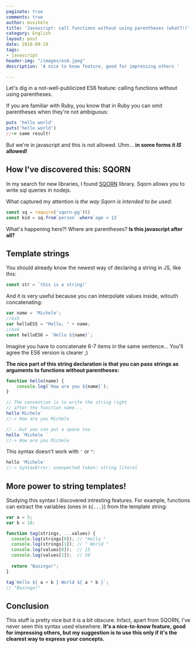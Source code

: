```yaml
---
paginate: true
comments: true
author: musikele
title: 'Javascript: call functions without using parentheses (what?!)'
category: English
layout: post
date: 2018-09-19
tags:
- javascript
header-img: "/images/es6.jpeg"
description: 'A nice to know feature, good for impressing others '

---
```

Let's dig in a not-well-publicized ES6 feature: calling functions without using parentheses.

If you are familiar with Ruby, you know that in Ruby you can omit parentheses when they're not ambiguous:

```ruby
puts 'hello world' 
puts('hello world') 
//-> same result!
```

But we're in javascript and this is not allowed. Uhm... **in some forms it _IS_ allowed!**

## How I've discovered this: SQORN

In my search for new libraries, I found [SQORN](https://sqorn.org/) library. Sqorn allows you to write sql queries in nodejs.

What captured my attention is _the way Sqorn is intended to be used_:

```javascript
const sq = require('sqorn-pg')()
const kid = sq.from`person`.where`age < 13` 
```

What's happening here?! Where are parentheses? **Is this javascript after all?**

## Template strings

You should already know the newest way of declaring a string in JS, like this:

```javascript
const str = `this is a string!`
```

And it is very useful because you can interpolate values inside, witouth concatenating:

```javascript
var name = 'Michele';
//es5
var helloES5 = "Hello, " + name;
//es6 
const helloES6 = `Hello ${name}`;
```

Imagine you have to concatenate 6-7 items in the same sentence... You'll agree the ES6 version is clearer ;)

**The nice part of this string declaration is that you can pass strings as arguments to functions without parentheses:**

```javascript
function hello(name) {
	console.log(`How are you ${name}`);
}

// The convention is to write the string right 
// after the function name...
hello`Michele` 
//-> How are you Michele 

//...but you can put a space too 
hello `Michele `
//-> How are you Michele
```

This syntax doesn't work with `'` or `"`:

```javascript
hello 'Michele'
//-> SyntaxError: unexpected token: string literal
```

## More power to string templates!

Studying this syntax I discovered intresting features. For example, functions can extract the variables (ones in `${...}`) from the template string:

```javascript
var a = 5;
var b = 10;

function tag(strings, ...values) {
  console.log(strings[0]); // "Hello "
  console.log(strings[1]); // " World "
  console.log(values[0]);  // 15
  console.log(values[1]);  // 50
  
  return "Bazinga!";
}

tag`Hello ${ a + b } World ${ a * b }`;
// "Bazinga!"
```

## Conclusion

This stuff is pretty nice but it is a bit obscure. Infact, apart from SQORN, I've never seen this syntax used elsewhere. **It's a nice-to-know feature, good for impressing others, but my suggestion is to use this only if it's the clearest way to express your concepts.**
